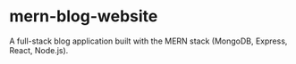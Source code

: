 # mern-blog-website
A full-stack blog application built with the MERN stack (MongoDB, Express, React, Node.js).
